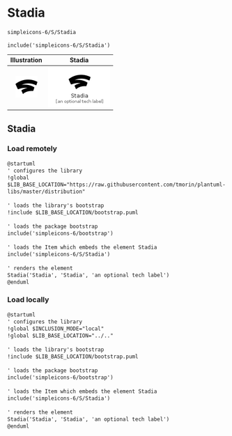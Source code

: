 # Stadia


```text
simpleicons-6/S/Stadia
```

```text
include('simpleicons-6/S/Stadia')
```



| Illustration | Stadia |
| :---: | :---: |
| ![illustration for Illustration](../../simpleicons-6/S/Stadia.png) | ![illustration for Stadia](../../simpleicons-6/S/Stadia.Local.png) |




## Stadia

### Load remotely
```plantuml
@startuml
' configures the library
!global $LIB_BASE_LOCATION="https://raw.githubusercontent.com/tmorin/plantuml-libs/master/distribution"

' loads the library's bootstrap
!include $LIB_BASE_LOCATION/bootstrap.puml

' loads the package bootstrap
include('simpleicons-6/bootstrap')

' loads the Item which embeds the element Stadia
include('simpleicons-6/S/Stadia')

' renders the element
Stadia('Stadia', 'Stadia', 'an optional tech label')
@enduml
```

### Load locally
```plantuml
@startuml
' configures the library
!global $INCLUSION_MODE="local"
!global $LIB_BASE_LOCATION="../.."

' loads the library's bootstrap
!include $LIB_BASE_LOCATION/bootstrap.puml

' loads the package bootstrap
include('simpleicons-6/bootstrap')

' loads the Item which embeds the element Stadia
include('simpleicons-6/S/Stadia')

' renders the element
Stadia('Stadia', 'Stadia', 'an optional tech label')
@enduml
```

